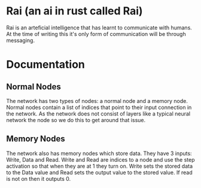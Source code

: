 # Rai (an ai in rust called Rai)
Rai is an arteficial intelligence that has learnt to communicate with humans. At the time of writing this it's only form of communication will be through messaging.



# Documentation
## Normal Nodes
The network has two types of nodes: a normal node and a memory node. Normal nodes contain a list of indices that point to their input connection in the network. As the network does not consist of layers like a typical neural network the node so we do this to get around that issue.
## Memory Nodes
The network also has memory nodes which store data. They have 3 inputs: Write, Data and Read. Write and Read are indices to a node and use the step activation so that when they are at 1 they turn on. Write sets the stored data to the Data value and Read sets the output value to the stored value. If read is not on then it outputs 0.






